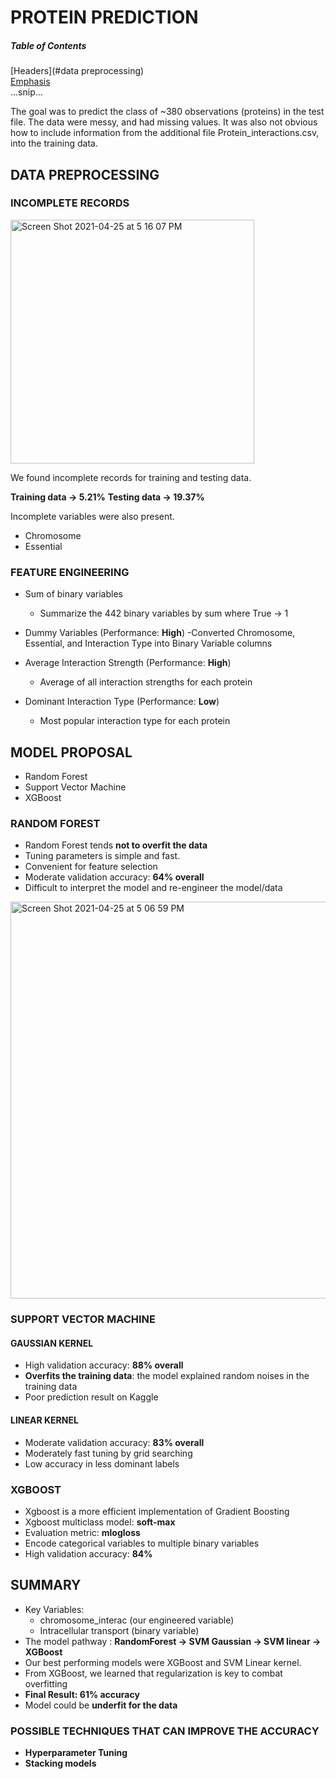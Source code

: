 # PROTEIN PREDICTION

##### Table of Contents  
[Headers](#data preprocessing)  
[Emphasis](#emphasis)  
...snip...    
<a name="headers"/>



The goal was to predict the class of ~380 observations (proteins) in the test file. The data were messy, and had missing values. It was also not obvious how to include information from the additional file Protein_interactions.csv, into the training data.

## DATA PREPROCESSING

### INCOMPLETE RECORDS

<img width="390" alt="Screen Shot 2021-04-25 at 5 16 07 PM" src="https://user-images.githubusercontent.com/43936803/115996967-0d5c1180-a5ea-11eb-874a-b73ac09ef41c.png">

We found incomplete records for training and testing data.

**Training data -> 5.21%**
**Testing data -> 19.37%**

Incomplete variables were also present.

- Chromosome
- Essential

### FEATURE ENGINEERING

- Sum of binary variables
  - Summarize the 442 binary variables by sum where True -> 1

- Dummy Variables  (Performance: **High**)
  -Converted Chromosome, Essential, and Interaction Type into Binary Variable columns

- Average Interaction Strength (Performance: **High**)
  - Average of all interaction strengths for each protein

- Dominant Interaction Type (Performance: **Low**)
  - Most popular interaction type for each protein

## MODEL PROPOSAL
- Random Forest
- Support Vector Machine
- XGBoost

### RANDOM FOREST

- Random Forest tends **not to overfit the data**
- Tuning parameters is simple and fast.
- Convenient for feature selection
- Moderate validation accuracy: **64% overall**
- Difficult to interpret the model and re-engineer the model/data

<img width="635" alt="Screen Shot 2021-04-25 at 5 06 59 PM" src="https://user-images.githubusercontent.com/43936803/115996698-0bde1980-a5e9-11eb-8d63-d1148cc00334.png">

### SUPPORT VECTOR MACHINE

#### GAUSSIAN KERNEL
- High validation accuracy: **88% overall**
- **Overfits the training data**: the model explained random noises in the training data
- Poor prediction result on Kaggle

#### LINEAR KERNEL
- Moderate validation accuracy: **83% overall**
- Moderately fast tuning by grid searching
- Low accuracy in less dominant labels


### XGBOOST

- Xgboost is a more efficient implementation of Gradient Boosting
- Xgboost multiclass model: **soft-max**
- Evaluation metric: **mlogloss**
- Encode categorical variables to multiple binary variables
- High validation accuracy: **84%**



## SUMMARY 

- Key Variables: 
  - chromosome_interac (our engineered variable)
  - Intracellular transport (binary variable)
- The model pathway : **RandomForest -> SVM Gaussian -> SVM linear -> XGBoost**
- Our best performing models were XGBoost and SVM Linear kernel. 
- From XGBoost, we learned that regularization is key to combat overfitting
- **Final Result: 61% accuracy**
- Model could be **underfit for the data**

### POSSIBLE TECHNIQUES THAT CAN IMPROVE THE ACCURACY
- **Hyperparameter Tuning** 
- **Stacking models**

